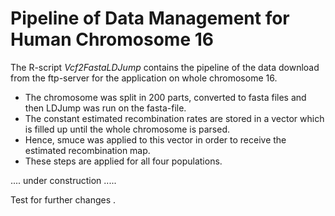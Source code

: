 # Pipeline of Data Management for Human Chromosome 16 

The R-script *Vcf2FastaLDJump* contains the pipeline of the data download from the ftp-server for the application on whole chromosome 16. 

* The chromosome was split in 200 parts, converted to fasta files and then LDJump was run on the fasta-file. 
* The constant estimated recombination rates are stored in a vector which is filled up until the whole chromosome is parsed. 
* Hence, smuce was applied to this vector in order to receive the estimated recombination map. 
* These steps are applied for all four populations. 

<!----- # Data Management for Human Chromosome 21 

* We downloaded the *vcf*-File for the populations of TSI, FIN, GBR, and IBS from [here](<http://phase3browser.1000genomes.org/Homo_sapiens/Location/Overview?r=21:41187000-41290679>) by using the "Get VCF Data" option. 
* For the later following conversion, we also downloaded the reference of this region by using the "Export Data" option ([from here](<http://phase3browser.1000genomes.org/Homo_sapiens/Location/Overview?r=21:41187000-41290679>)) as *fasta*-file and read it with the *read.dna* function from the R-package *ape*. 
* We selected the first 50 individuals based on the individuals names and loaded this file in the workspace. 
* Then, we applied the *vcfR2DNAbin* function from the R-package *vcfR*. 
* Then we created the *fasta*-file with the *write.dna* function from the *ape* R-package. 
----->

.... under construction .....

Test for further changes . 

